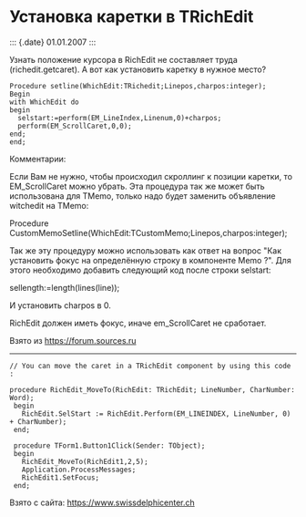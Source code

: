 Установка каретки в TRichEdit
=============================

::: {.date}
01.01.2007
:::

Узнать положение курсора в RichEdit не составляет труда
(richedit.getcaret). А вот как установить каретку в нужное место?

    Procedure setline(WhichEdit:TRichedit;Linepos,charpos:integer);
    Begin
    with WhichEdit do
    begin
      selstart:=perform(EM_LineIndex,Linenum,0)+charpos;
      perform(EM_ScrollCaret,0,0);
    end;
    end;

Комментарии:

Если Вам не нужно, чтобы происходил скроллинг к позиции каретки, то
EM\_ScrollCaret можно убрать. Эта процедура так же может быть
использована для TMemo, только надо будет заменить объявление witchedit
на TMemo:

Procedure
CustomMemoSetline(WhichEdit:TCustomMemo;Linepos,charpos:integer);

Так же эту процедуру можно использовать как ответ на вопрос \"Как
установить фокус на определённую строку в компоненте Memo ?\". Для этого
необходимо добавить следующий код после строки selstart:

sellength:=length(lines(line));

И установить charpos в 0.

RichEdit должен иметь фокус, иначе em\_ScrollCaret не сработает.

Взято из <https://forum.sources.ru>

------------------------------------------------------------------------

    // You can move the caret in a TRichEdit component by using this code : 
     
    procedure RichEdit_MoveTo(RichEdit: TRichEdit; LineNumber, CharNumber: Word);
     begin
       RichEdit.SelStart := RichEdit.Perform(EM_LINEINDEX, LineNumber, 0) + CharNumber);
     end;
     
     procedure TForm1.Button1Click(Sender: TObject);
     begin
       RichEdit_MoveTo(RichEdit1,2,5);
       Application.ProcessMessages;
       RichEdit1.SetFocus;
     end;

Взято с сайта: <https://www.swissdelphicenter.ch>
